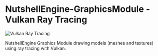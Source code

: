 # NutshellEngine-GraphicsModule - Vulkan Ray Tracing
![Vulkan Ray Tracing](https://i.imgur.com/C6zE59w.png)

NutshellEngine Graphics Module drawing models (meshes and textures) using ray tracing with Vulkan.